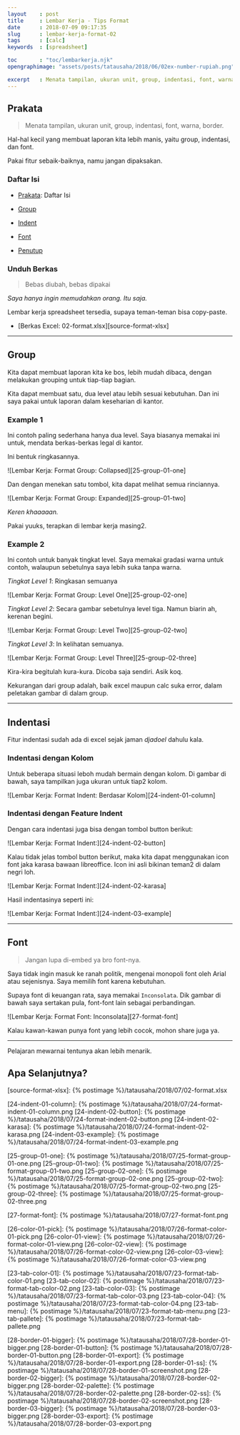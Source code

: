```yaml
---
layout    : post
title     : Lembar Kerja - Tips Format
date      : 2018-07-09 09:17:35
slug      : lembar-kerja-format-02
tags      : [calc]
keywords  : [spreadsheet]

toc       : "toc/lembarkerja.njk"
opengraphimage: "assets/posts/tatausaha/2018/06/02ex-number-rupiah.png"

excerpt   : Menata tampilan, ukuran unit, group, indentasi, font, warna, border.
---
```


<a name="prakata"></a>

## Prakata

> Menata tampilan, ukuran unit, group, indentasi, font, warna, border.

Hal-hal kecil yang membuat laporan kita lebih manis,
yaitu group, indentasi, dan font.

Pakai fitur sebaik-baiknya,
namu jangan dipaksakan.

### Daftar Isi

* [Prakata](#prakata): Daftar Isi

* [Group](#group)

* [Indent](#indent)

* [Font](#font)

* [Penutup](#penutup)

### Unduh Berkas

> Bebas diubah, bebas dipakai

_Saya hanya ingin memudahkan orang. Itu saja._

Lembar kerja spreadsheet tersedia,
supaya teman-teman bisa copy-paste.

* [Berkas Excel: 02-format.xlsx][source-format-xlsx]

-- -- --

<a name="group"></a>

## Group

Kita dapat membuat laporan kita ke bos, lebih mudah dibaca,
dengan melakukan grouping untuk tiap-tiap bagian.

Kita dapat membuat satu, dua level atau lebih sesuai kebutuhan.
Dan ini saya pakai untuk laporan dalam keseharian di kantor.

### Example 1

Ini contoh paling sederhana hanya dua level.
Saya biasanya memakai ini untuk,
mendata berkas-berkas legal di kantor.

Ini bentuk ringkasannya.

![Lembar Kerja: Format Group: Collapsed][25-group-01-one]

Dan dengan menekan satu tombol,
kita dapat melihat semua rinciannya.

![Lembar Kerja: Format Group: Expanded][25-group-01-two]

_Keren khaaaaan._

Pakai yuuks, terapkan di lembar kerja masing2.

### Example 2

Ini contoh untuk banyak tingkat level.
Saya memakai gradasi warna untuk contoh,
walaupun sebetulnya saya lebih suka tanpa warna.

*Tingkat Level 1*: Ringkasan semuanya

![Lembar Kerja: Format Group: Level One][25-group-02-one]

*Tingkat Level 2*: Secara gambar sebetulnya level tiga.
Namun biarin ah, kerenan begini.

![Lembar Kerja: Format Group: Level Two][25-group-02-two]

*Tingkat Level 3*: In kelihatan semuanya.

![Lembar Kerja: Format Group: Level Three][25-group-02-three]

Kira-kira begitulah kura-kura.
Dicoba saja sendiri. Asik koq.

Kekurangan dari group adalah,
baik excel maupun calc suka error,
dalam peletakan gambar di dalam group.

-- -- --

<a name="indent"></a>

## Indentasi

Fitur indentasi sudah ada di excel sejak jaman _djadoel_ dahulu kala.

### Indentasi dengan Kolom

Untuk beberapa situasi leboh mudah bermain dengan kolom.
Di gambar di bawah, saya tampilkan juga ukuran untuk tiap2 kolom.

![Lembar Kerja: Format Indent: Berdasar Kolom][24-indent-01-column]

### Indentasi dengan Feature Indent

Dengan cara indentasi juga bisa dengan tombol button berikut:

![Lembar Kerja: Format Indent:][24-indent-02-button]

Kalau tidak jelas tombol button berikut,
maka kita dapat menggunakan icon font jaka karasa bawaan libreoffice.
Icon ini asli bikinan teman2 di dalam negri loh.

![Lembar Kerja: Format Indent:][24-indent-02-karasa]

Hasil indentasinya seperti ini:

![Lembar Kerja: Format Indent:][24-indent-03-example]

-- -- --

<a name="font"></a>

## Font

> Jangan lupa di-embed ya bro font-nya.

Saya tidak ingin masuk ke ranah politik,
mengenai monopoli font oleh Arial atau sejenisnya.
Saya memilih font karena kebutuhan.

Supaya font di keuangan rata,
saya memakai `Inconsolata`.
Dik gambar di bawah saya sertakan pula,
font-font lain sebagai perbandingan.

![Lembar Kerja: Format Font: Inconsolata][27-format-font]

Kalau kawan-kawan punya font yang lebih cocok,
mohon share juga ya.

-- -- --

<a name="selanjutnya"></a>

Pelajaran mewarnai tentunya akan lebih menarik.

## Apa Selanjutnya?

[//]: <> ( -- -- -- links below -- -- -- )

[source-format-xlsx]:   {% postimage %}/tatausaha/2018/07/02-format.xlsx

[24-indent-01-column]:  {% postimage %}/tatausaha/2018/07/24-format-indent-01-column.png
[24-indent-02-button]:  {% postimage %}/tatausaha/2018/07/24-format-indent-02-button.png
[24-indent-02-karasa]:  {% postimage %}/tatausaha/2018/07/24-format-indent-02-karasa.png
[24-indent-03-example]: {% postimage %}/tatausaha/2018/07/24-format-indent-03-example.png

[25-group-01-one]:      {% postimage %}/tatausaha/2018/07/25-format-group-01-one.png
[25-group-01-two]:      {% postimage %}/tatausaha/2018/07/25-format-group-01-two.png
[25-group-02-one]:      {% postimage %}/tatausaha/2018/07/25-format-group-02-one.png
[25-group-02-two]:      {% postimage %}/tatausaha/2018/07/25-format-group-02-two.png
[25-group-02-three]:    {% postimage %}/tatausaha/2018/07/25-format-group-02-three.png

[27-format-font]:       {% postimage %}/tatausaha/2018/07/27-format-font.png

[//]: <> ( -- -- -- links below -- -- -- )

[26-color-01-pick]:     {% postimage %}/tatausaha/2018/07/26-format-color-01-pick.png
[26-color-01-view]:     {% postimage %}/tatausaha/2018/07/26-format-color-01-view.png
[26-color-02-view]:     {% postimage %}/tatausaha/2018/07/26-format-color-02-view.png
[26-color-03-view]:     {% postimage %}/tatausaha/2018/07/26-format-color-03-view.png

[23-tab-color-01]:      {% postimage %}/tatausaha/2018/07/23-format-tab-color-01.png
[23-tab-color-02]:      {% postimage %}/tatausaha/2018/07/23-format-tab-color-02.png
[23-tab-color-03]:      {% postimage %}/tatausaha/2018/07/23-format-tab-color-03.png
[23-tab-color-04]:      {% postimage %}/tatausaha/2018/07/23-format-tab-color-04.png
[23-tab-menu]:          {% postimage %}/tatausaha/2018/07/23-format-tab-menu.png
[23-tab-pallete]:       {% postimage %}/tatausaha/2018/07/23-format-tab-pallete.png

[//]: <> ( -- -- -- links below -- -- -- )

[28-border-01-bigger]:  {% postimage %}/tatausaha/2018/07/28-border-01-bigger.png
[28-border-01-button]:  {% postimage %}/tatausaha/2018/07/28-border-01-button.png
[28-border-01-export]:  {% postimage %}/tatausaha/2018/07/28-border-01-export.png
[28-border-01-ss]:      {% postimage %}/tatausaha/2018/07/28-border-01-screenshot.png
[28-border-02-bigger]:  {% postimage %}/tatausaha/2018/07/28-border-02-bigger.png
[28-border-02-palette]: {% postimage %}/tatausaha/2018/07/28-border-02-palette.png
[28-border-02-ss]:      {% postimage %}/tatausaha/2018/07/28-border-02-screenshot.png
[28-border-03-bigger]:  {% postimage %}/tatausaha/2018/07/28-border-03-bigger.png
[28-border-03-export]:  {% postimage %}/tatausaha/2018/07/28-border-03-export.png

